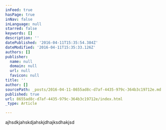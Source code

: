 ```yaml
---
inFeed: true
hasPage: true
inNav: false
inLanguage: null
starred: false
keywords: []
description: ''
datePublished: '2016-04-11T15:35:54.384Z'
dateModified: '2016-04-11T15:35:33.126Z'
authors: []
publisher:
  name: null
  domain: null
  url: null
  favicon: null
title: ''
author: []
sourcePath: _posts/2016-04-11-8655ad8c-d7af-4435-979c-364b3c19712e.md
published: true
url: 8655ad8c-d7af-4435-979c-364b3c19712e/index.html
_type: Article

---
```

ajhsdkjahskdjahskjdhajksdhakjsd